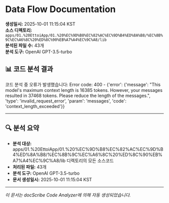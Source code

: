 # Data Flow Documentation

**생성일시:** 2025-10-01 11:15:04 KST  
**소스 디렉토리:** `apps/01.%20EttoiApp/01.%20%EC%9D%B8%EC%82%AC%EC%9D%B4%ED%8A%B8/%EC%8B%9C%EC%A6%8C%20%ED%8C%90%EB%A7%A4%EC%9C%A8/lib`  
**분석된 파일 수:** 43개  
**분석 도구:** OpenAI GPT-3.5-turbo

## 📊 코드 분석 결과

코드 분석 중 오류가 발생했습니다: Error code: 400 - {'error': {'message': "This model's maximum context length is 16385 tokens. However, your messages resulted in 37468 tokens. Please reduce the length of the messages.", 'type': 'invalid_request_error', 'param': 'messages', 'code': 'context_length_exceeded'}}

---

## 🔍 분석 요약

- **분석 대상:** apps/01.%20EttoiApp/01.%20%EC%9D%B8%EC%82%AC%EC%9D%B4%ED%8A%B8/%EC%8B%9C%EC%A6%8C%20%ED%8C%90%EB%A7%A4%EC%9C%A8/lib 디렉토리의 모든 소스코드
- **처리된 파일:** 43개
- **분석 도구:** OpenAI GPT-3.5-turbo
- **문서 생성일시:** 2025-10-01 11:15:04 KST

---
*이 문서는 docScribe Code Analyzer에 의해 자동 생성되었습니다.*
